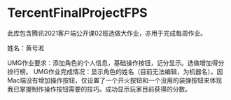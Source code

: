 # TercentFinalProjectFPS
此库包含腾讯2021客户端公开课02班选做大作业，亦用于完成每周作业。

姓名：黄号淞

UMG作业要求：添加角色的个人信息，基础操作按钮，记分显示。选做增加得分排行榜。
UMG作业完成情况：显示角色的姓名（目前无法编辑，为机器名）。因Mac端没有增加操作按钮，仅设置了一个开火按钮和一个没用的装弹按钮来体现我已掌握制作操作按钮需要的技巧。成功显示玩家目前获得的分数。
